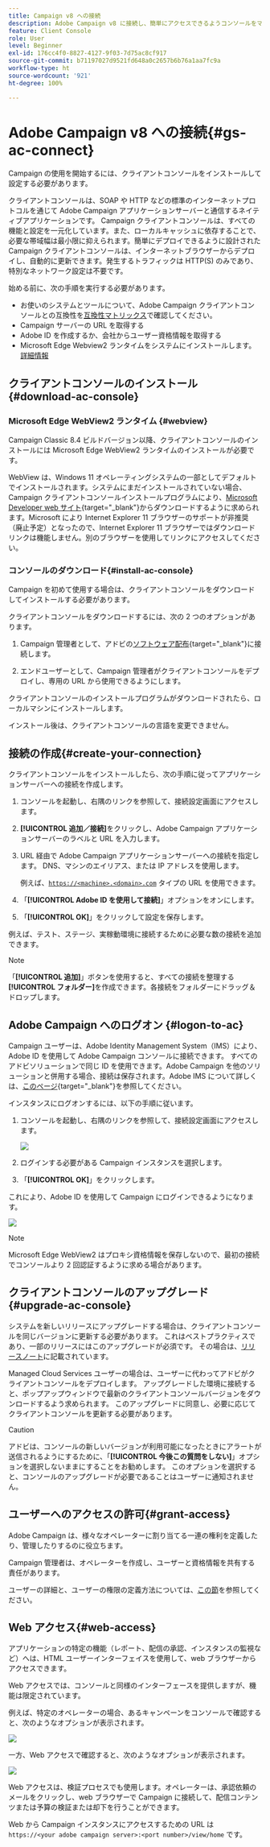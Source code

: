 ```yaml
---
title: Campaign v8 への接続
description: Adobe Campaign v8 に接続し、簡単にアクセスできるようコンソールをマシンにインストールする方法について説明します。
feature: Client Console
role: User
level: Beginner
exl-id: 176cc4f0-8827-4127-9f03-7d75ac8cf917
source-git-commit: b71197027d9521fd648a0c2657b6b76a1aa7fc9a
workflow-type: ht
source-wordcount: '921'
ht-degree: 100%

---
```


# Adobe Campaign v8 への接続{#gs-ac-connect}

Campaign の使用を開始するには、クライアントコンソールをインストールして設定する必要があります。

クライアントコンソールは、SOAP や HTTP などの標準のインターネットプロトコルを通じて Adobe Campaign アプリケーションサーバーと通信するネイティブアプリケーションです。 Campaign クライアントコンソールは、すべての機能と設定を一元化しています。また、ローカルキャッシュに依存することで、必要な帯域幅は最小限に抑えられます。簡単にデプロイできるように設計された Campaign クライアントコンソールは、インターネットブラウザーからデプロイし、自動的に更新できます。発生するトラフィックは HTTP(S) のみであり、特別なネットワーク設定は不要です。

始める前に、次の手順を実行する必要があります。

* お使いのシステムとツールについて、Adobe Campaign クライアントコンソールとの互換性を[互換性マトリックス](compatibility-matrix.md)で確認してください。
* Campaign サーバーの URL を取得する
* Adobe ID を作成するか、会社からユーザー資格情報を取得する
* Microsoft Edge Webview2 ランタイムをシステムにインストールします。 [詳細情報](#webview)

## クライアントコンソールのインストール{#download-ac-console}

### Microsoft Edge WebView2 ランタイム {#webview}

Campaign Classic 8.4 ビルドバージョン以降、クライアントコンソールのインストールには Microsoft Edge WebView2 ランタイムのインストールが必要です。

WebView は、Windows 11 オペレーティングシステムの一部としてデフォルトでインストールされます。システムにまだインストールされていない場合、Campaign クライアントコンソールインストールプログラムにより、[Microsoft Developer web サイト](http://www.adobe.com/go/acc-ms-webview2-runtime-download_jp){target="_blank"}からダウンロードするように求められます。Microsoft により Internet Explorer 11 ブラウザーのサポートが非推奨（廃止予定）となったので、Internet Explorer 11 ブラウザーではダウンロードリンクは機能しません。別のブラウザーを使用してリンクにアクセスしてください。

### コンソールのダウンロード{#install-ac-console}

Campaign を初めて使用する場合は、クライアントコンソールをダウンロードしてインストールする必要があります。

クライアントコンソールをダウンロードするには、次の 2 つのオプションがあります。

1. Campaign 管理者として、アドビの[ソフトウェア配布](https://experience.adobe.com/#/downloads/content/software-distribution/ja/campaign.html){target="_blank"}に接続します。

1. エンドユーザーとして、Campaign 管理者がクライアントコンソールをデプロイし、専用の URL から使用できるようにします。 

クライアントコンソールのインストールプログラムがダウンロードされたら、ローカルマシンにインストールします。

インストール後は、クライアントコンソールの言語を変更できません。

## 接続の作成{#create-your-connection}

クライアントコンソールをインストールしたら、次の手順に従ってアプリケーションサーバーへの接続を作成します。

1. コンソールを起動し、右隅のリンクを参照して、接続設定画面にアクセスします。

1. **[!UICONTROL 追加／接続]**&#x200B;をクリックし、Adobe Campaign アプリケーションサーバーのラベルと URL を入力します。

1. URL 経由で Adobe Campaign アプリケーションサーバーへの接続を指定します。 DNS、マシンのエイリアス、または IP アドレスを使用します。

   例えば、[`https://<machine>.<domain>.com`](https://myserver.adobe.com) タイプの URL を使用できます。

1. 「**[!UICONTROL Adobe ID を使用して接続]**」オプションをオンにします。

1. 「**[!UICONTROL OK]**」をクリックして設定を保存します。

例えば、テスト、ステージ、実稼動環境に接続するために必要な数の接続を追加できます。

>[!NOTE]
>
>「**[!UICONTROL 追加]**」ボタンを使用すると、すべての接続を整理する&#x200B;**[!UICONTROL フォルダー]**&#x200B;を作成できます。各接続をフォルダーにドラッグ＆ドロップします。

## Adobe Campaign へのログオン {#logon-to-ac}

Campaign ユーザーは、Adobe Identity Management System（IMS）により、Adobe ID を使用して Adobe Campaign コンソールに接続できます。 すべてのアドビソリューションで同じ ID を使用できます。Adobe Campaign を他のソリューションと併用する場合、接続は保存されます。Adobe IMS について詳しくは、[このページ](https://helpx.adobe.com/jp/enterprise/using/identity.html){target="_blank"}を参照してください。

インスタンスにログオンするには、以下の手順に従います。

1. コンソールを起動し、右隅のリンクを参照して、接続設定画面にアクセスします。

   ![](assets/connectToCampaign.png)

1. ログインする必要がある Campaign インスタンスを選択します。

1. 「**[!UICONTROL OK]**」をクリックします。

これにより、Adobe ID を使用して Campaign にログインできるようになります。

![](assets/adobeID.png)

>[!NOTE]
>
>Microsoft Edge WebView2 はプロキシ資格情報を保存しないので、最初の接続でコンソールより 2 回認証するように求める場合があります。

## クライアントコンソールのアップグレード{#upgrade-ac-console}

システムを新しいリリースにアップグレードする場合は、クライアントコンソールを同じバージョンに更新する必要があります。 これはベストプラクティスであり、一部のリリースにはこのアップグレードが必須です。 その場合は、[リリースノート](release-notes.md)に記載されています。

Managed Cloud Services ユーザーの場合は、ユーザーに代わってアドビがクライアントコンソールをデプロイします。 アップグレードした環境に接続すると、ポップアップウィンドウで最新のクライアントコンソールバージョンをダウンロードするよう求められます。 このアップグレードに同意し、必要に応じてクライアントコンソールを更新する必要があります。

>[!CAUTION]
>
>アドビは、コンソールの新しいバージョンが利用可能になったときにアラートが送信されるようにするために、「**[!UICONTROL 今後この質問をしない]**」オプションを選択しないままにすることをお勧めします。 このオプションを選択すると、コンソールのアップグレードが必要であることはユーザーに通知されません。
>



## ユーザーへのアクセスの許可{#grant-access}

Adobe Campaign は、様々なオペレーターに割り当てる一連の権利を定義したり、管理したりするのに役立ちます。

Campaign 管理者は、オペレーターを作成し、ユーザーと資格情報を共有する責任があります。

ユーザーの詳細と、ユーザーの権限の定義方法については、[この節](gs-permissions.md)を参照してください。


## Web アクセス{#web-access}

アプリケーションの特定の機能（レポート、配信の承認、インスタンスの監視など）へは、HTML ユーザーインターフェイスを使用して、web ブラウザーからアクセスできます。

Web アクセスでは、コンソールと同様のインターフェースを提供しますが、機能は限定されています。

例えば、特定のオペレーターの場合、あるキャンペーンをコンソールで確認すると、次のようなオプションが表示されます。 

![](assets/campaign-from-console.png)

一方、Web アクセスで確認すると、次のようなオプションが表示されます。

![](assets/campaign-from-web.png)

Web アクセスは、検証プロセスでも使用します。オペレーターは、承認依頼のメールをクリックし、web ブラウザーで Campaign に接続して、配信コンテンツまたは予算の検証または却下を行うことができます。

Web から Campaign インスタンスにアクセスするための URL は `https://<your adobe campaign server>:<port number>/view/home` です。
